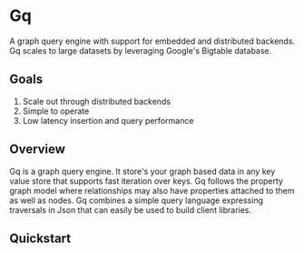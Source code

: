 # Gq

A graph query engine with support for embedded and distributed backends. Gq scales to large datasets by leveraging Google's
Bigtable database.

## Goals

1. Scale out through distributed backends
2. Simple to operate
3. Low latency insertion and query performance


## Overview

Gq is a graph query engine. It store's your graph based data in any key value store that supports fast iteration over
keys. Gq follows the property graph model where relationships may also have properties attached to them as well as nodes.
Gq combines a simple query language expressing traversals in Json that can easily be used to build client libraries.

## Quickstart



